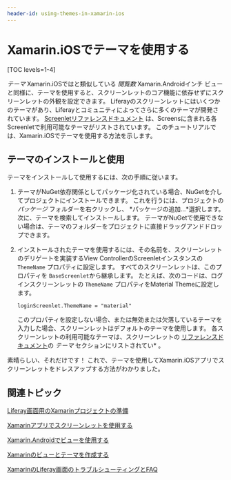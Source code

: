 ```yaml
---
header-id: using-themes-in-xamarin-ios
---
```


# Xamarin.iOSでテーマを使用する

[TOC levels=1-4]

*テーマ* Xamarin.iOSではと類似している *閲覧数* Xamarin.Androidインチ ビューと同様に、テーマを使用すると、スクリーンレットのコア機能に依存せずにスクリーンレットの外観を設定できます。 Liferayのスクリーンレットにはいくつかのテーマがあり、Liferayとコミュニティによってさらに多くのテーマが開発されています。 [Screenletリファレンスドキュメント](/docs/7-1/reference/-/knowledge_base/r/screenlets-in-liferay-screens-for-ios) は、Screensに含まれる各Screenletで利用可能なテーマがリストされています。 このチュートリアルでは、Xamarin.iOSでテーマを使用する方法を示します。

## テーマのインストールと使用

テーマをインストールして使用するには、次の手順に従います。

1.  テーマがNuGet依存関係としてパッケージ化されている場合、NuGetを介してプロジェクトにインストールできます。 これを行うには、プロジェクトの *パッケージ* フォルダーを右クリックし、 *パッケージの追加...*選択します。 次に、テーマを検索してインストールします。 テーマがNuGetで使用できない場合は、テーマのフォルダーをプロジェクトに直接ドラッグアンドドロップできます。

2.  インストールされたテーマを使用するには、その名前を、スクリーンレットのデリゲートを実装するView ControllerのScreenletインスタンスの `ThemeName` プロパティに設定します。 すべてのスクリーンレットは、このプロパティを `BaseScreenlet`から継承します。 たとえば、次のコードは、ログインスクリーンレットの `ThemeName` プロパティをMaterial Themeに設定します。
   
        loginScreenlet.ThemeName = "material"

    このプロパティを設定しない場合、または無効または欠落しているテーマを入力した場合、スクリーンレットはデフォルトのテーマを使用します。 各スクリーンレットの利用可能なテーマは、スクリーンレットの [リファレンスドキュメント](/docs/7-1/reference/-/knowledge_base/r/screenlets-in-liferay-screens-for-ios)の *テーマ* セクションにリストされてい* 。</p></li> </ol>

素晴らしい、それだけです！ これで、テーマを使用してXamarin.iOSアプリでスクリーンレットをドレスアップする方法がわかりました。

## 関連トピック

[Liferay画面用のXamarinプロジェクトの準備](/docs/7-1/tutorials/-/knowledge_base/t/preparing-xamarin-projects-for-liferay-screens)

[Xamarinアプリでスクリーンレットを使用する](/docs/7-1/tutorials/-/knowledge_base/t/using-screenlets-in-xamarin-apps)

[Xamarin.Androidでビューを使用する](/docs/7-1/tutorials/-/knowledge_base/t/using-views-in-xamarin-android)

[Xamarinのビューとテーマを作成する](/docs/7-1/tutorials/-/knowledge_base/t/creating-xamarin-views-and-themes)

[XamarinのLiferay画面のトラブルシューティングとFAQ](/docs/7-1/tutorials/-/knowledge_base/t/liferay-screens-for-xamarin-troubleshooting-and-faqs)
